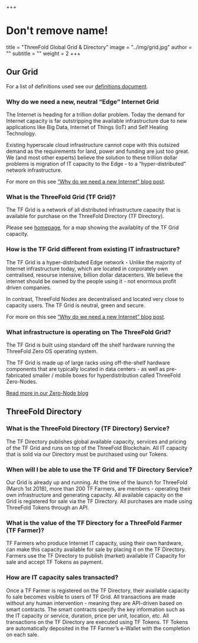 +++
# Don't remove name!
title = "ThreeFold Global Grid & Directory"
image = "../img/grid.jpg"
author = ""
subtitle = ""
weight = 2
+++

## Our Grid

For a list of definitions used see our [definitions document](https://github.com/threefoldtoken/legal/blob/master/definitions.md).

### Why do we need a new, neutral “Edge” Internet Grid

The Internet is heading for a trillion dollar problem. Today the demand for Internet capacity is far outstripping the available infrastructure due to new applications like Big Data, Internet of Things (IoT) and Self Healing Technology.

Existing hyperscale cloud infrastructure cannot cope with this outsized demand as the requirements for land, power and funding are just too great. We (and most other experts) believe the solution to these trillion dollar problems is migration of IT capacity to the Edge - to a “hyper-distributed” network infrastructure.

For more on this see [“Why do we need a new Internet” blog post](/information/need-for-new-neutral-internet/).

### What is the ThreeFold Grid (TF Grid)?

The TF Grid is a network of all distributed infrastructure capacity that is available for purchase on the ThreeFold Directory (TF Directory).

Please see [homepage](/), for a map showing the availablity of the TF Grid capacity.

### How is the TF Grid different from existing IT infrastructure?

The TF Grid is a hyper-distributed Edge network - Unlike the majority of Internet infrastructure today, which are located in corporately own centralised, resourse intensive, billion dollar datacenters. We believe the internet should be owned by the people using it - not enormous profit driven companies. 

In contrast, ThreeFold Nodes are decentralised and located very close to capacity users. The TF Grid is neutral, green and secure. 

For more on this see [“Why do we need a new Internet” blog post](/information/need-for-new-neutral-internet/).

### What infrastructure is operating on The ThreeFold Grid?

The TF Grid is built using standard off the shelf hardware running the ThreeFold Zero OS operating system. 

The TF Grid is made up of large racks using off-the-shelf hardware components that are typically located in data centers - as well as pre-fabricated smaller / mobile boxes for hyperdistribution called ThreeFold Zero-Nodes.

[Read more in our Zero-Node blog](/information/magical-zero-node/)

## ThreeFold Directory

### What is the ThreeFold Directory (TF Directory) Service?

The TF Directory publishes global available capacity, services and pricing of the TF Grid and runs on top of the ThreeFold Blockchain. All IT capacity that is sold via our Directory must be purchased using our Tokens.

### When will I be able to use the TF Grid and TF Directory Service?

Our Grid is already up and running. At the time of the launch for ThreeFold (March 1st 2018), more than 200 TF Farmers, are members - operating their own infrastructure and generating capacity. All available capacity on the Grid is registered for sale via the TF Directory. All purchases are made using ThreeFold Tokens through an API.

### What is the value of the TF Directory for a ThreeFold Farmer (TF Farmer)?

TF Farmers who produce Internet IT capacity, using their own hardware, can make this capacity available for sale by placing it on the TF Directory. Farmers use the TF Directory to publish (market) available IT Capacity for sale and accept TF Tokens as payment. 


### How are IT capacity sales transacted?

Once a TF Farmer is registered on the TF Directory, their available capacity fo sale becomes visible to users of TF Grid. All transactions are made without any human intervention - meaning they are API-driven based on smart contracts. The smart contracts specify the key information such as the IT capacity or service, duration, price per unit, location, etc. All transactions on the TF Directory are executed using TF Tokens. TF Tokens are automatically deposited in the TF Farmer’s e-Wallet with the completion on each sale.
